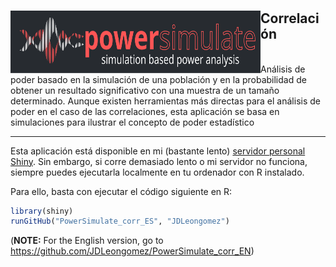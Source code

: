 # <img src="https://github.com/JDLeongomez/PowerSimulate_ind_t_EN/blob/master/www/powersimulate.svg" align="left" width=400 height=100 alt=""/>

## Correlación
<br>
Análisis de poder basado en la simulación de una población y en la probabilidad de obtener un resultado significativo con una muestra de un tamaño determinado.
Aunque existen herramientas más directas para el análisis de poder en el caso de las correlaciones, esta aplicación se basa en simulaciones para ilustrar el concepto de poder estadístico

<hr>

Esta aplicación está disponible en mi (bastante lento) [servidor personal Shiny](https://shiny.jdl-svr.lat/PowerSimulate_corr_ES/). Sin embargo, si corre demasiado lento o mi servidor no funciona, siempre puedes ejecutarla localmente en tu ordenador con R instalado. 

Para ello, basta con ejecutar el código siguiente en R:

```R
library(shiny)
runGitHub("PowerSimulate_corr_ES", "JDLeongomez")
```

(**NOTE:** For the English version, go to https://github.com/JDLeongomez/PowerSimulate_corr_EN)
